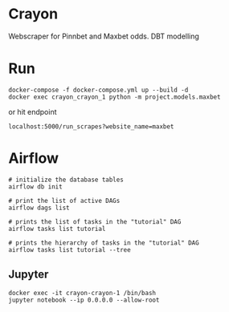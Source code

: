 # Crayon

Webscraper for Pinnbet and Maxbet odds.
DBT modelling


# Run

```
docker-compose -f docker-compose.yml up --build -d
docker exec crayon_crayon_1 python -m project.models.maxbet
```

or hit endpoint

```
localhost:5000/run_scrapes?website_name=maxbet
```


# Airflow

```
# initialize the database tables
airflow db init

# print the list of active DAGs
airflow dags list

# prints the list of tasks in the "tutorial" DAG
airflow tasks list tutorial

# prints the hierarchy of tasks in the "tutorial" DAG
airflow tasks list tutorial --tree
```


## Jupyter

```shell
docker exec -it crayon-crayon-1 /bin/bash
jupyter notebook --ip 0.0.0.0 --allow-root
```